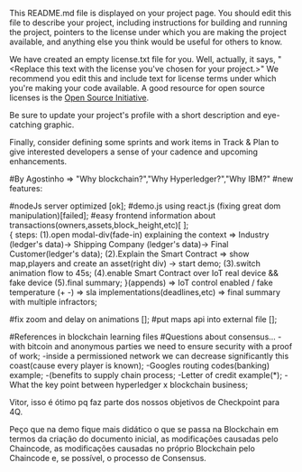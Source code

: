 This README.md file is displayed on your project page. You should edit this 
file to describe your project, including instructions for building and 
running the project, pointers to the license under which you are making the 
project available, and anything else you think would be useful for others to
know.

We have created an empty license.txt file for you. Well, actually, it says,
"<Replace this text with the license you've chosen for your project.>" We 
recommend you edit this and include text for license terms under which you're
making your code available. A good resource for open source licenses is the 
[Open Source Initiative](http://opensource.org/).

Be sure to update your project's profile with a short description and 
eye-catching graphic.

Finally, consider defining some sprints and work items in Track & Plan to give 
interested developers a sense of your cadence and upcoming enhancements.


#By Agostinho => "Why blockchain?","Why Hyperledger?","Why IBM?"
#new features:

#nodeJs server optimized [ok];
#demo.js using react.js (fixing great dom manipulation)[failed];
#easy frontend information about transactions(owners,assets,block_height,etc)[ ];   
{ steps: 
      (1).open modal-div(fade-in) explaining the context => Industry (ledger's data)-> Shipping Company (ledger's data)-> Final Customer(ledger's data);
      (2).Explain the Smart Contract => show map,players and create an asset(right div) -> start demo;
      (3).switch animation flow to 45s;
      (4).enable Smart Contract over IoT real device && fake device
      (5).final summary;
}(appends) => IoT control enabled / fake temperature (+ -)
           => sla implementations(deadlines,etc)
           => final summary with multiple infractors;

#fix zoom and delay on animations [];
#put maps api into external file [];

#References in blockchain learning files
#Questions about consensus...
-with bitcoin and anonymous parties we need to ensure security with a proof of work;
-inside a permissioned network we can decrease significantly this coast(cause every player is known);
-Googles routing codes(banking) example;
-(benefits to supply chain process;
-Letter of credit example(*);
-What the key point between hyperledger x blockchain business;

Vitor, isso é ótimo pq faz parte dos nossos objetivos de Checkpoint para 4Q.

Peço que na demo fique mais didático o que se passa na Blockchain em termos da 
criação do documento inicial, as modificações causadas pelo Chaincode, as modificações 
causadas no próprio Blockchain pelo Chaincode e, se possível, o processo de Consensus.
